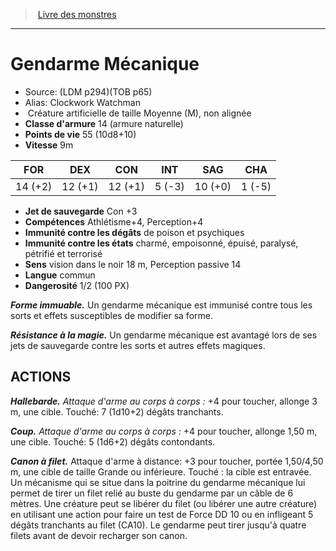 ﻿> [Livre des monstres](tome_of_beasts.md)

---

# Gendarme Mécanique

- Source: (LDM p294)(TOB p65)
- Alias: Clockwork Watchman
-  Créature artificielle de taille Moyenne (M), non alignée
- **Classe d'armure** 14 (armure naturelle)
- **Points de vie** 55 (10d8+10)
- **Vitesse** 9m

|FOR|DEX|CON|INT|SAG|CHA|
|---|---|---|---|---|---|
|14 (+2)|12 (+1)|12 (+1)|5 (-3)|10 (+0)|1 (-5)|

- **Jet de sauvegarde** Con +3
- **Compétences** Athlétisme+4, Perception+4
- **Immunité contre les dégâts** de poison et psychiques
- **Immunité contre les états** charmé, empoisonné, épuisé, paralysé, pétrifié et terrorisé
- **Sens** vision dans le noir 18 m, Perception passive 14
- **Langue** commun
- **Dangerosité** 1/2 (100 PX)

**_Forme immuable._** Un gendarme mécanique est immunisé contre tous les sorts et effets susceptibles de modifier sa forme.

**_Résistance à la magie._** Un gendarme mécanique est avantagé lors de ses jets de sauvegarde contre les sorts et autres effets magiques.

## ACTIONS

**_Hallebarde._** _Attaque d'arme au corps à corps :_ +4 pour toucher, allonge 3 m, une cible. Touché: 7 (1d10+2) dégâts tranchants.

**_Coup._** _Attaque d'arme au corps à corps :_ +4 pour toucher, allonge 1,50 m, une cible. Touché: 5 (1d6+2) dégâts contondants.

**_Canon à filet._** Attaque d'arme à distance: +3 pour toucher, portée 1,50/4,50 m, une cible de taille Grande ou inférieure. Touché : la cible est entravée. Un mécanisme qui se situe dans la poitrine du gendarme mécanique lui permet de tirer un filet relié au buste du gendarme par un câble de 6 mètres. Une créature peut se libérer du filet (ou libérer une autre créature) en utilisant une action pour faire un test de Force DD 10 ou en infligeant 5 dégâts tranchants au filet (CA10). Le gendarme peut tirer jusqu'à quatre filets avant de devoir recharger son canon.

